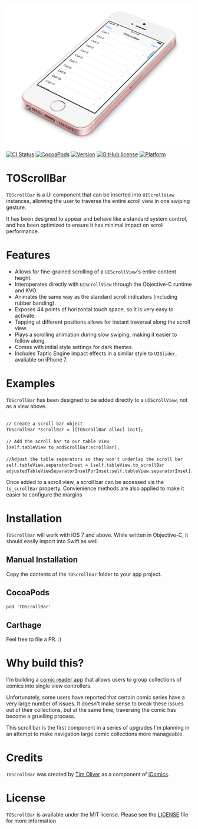 ![TOScrollBar](TOScrollBar.jpg)

[![CI Status](http://img.shields.io/travis/TimOliver/TOScrollBar.svg?style=flat)](http://api.travis-ci.org/TimOliver/TOScrollBar.svg)
[![CocoaPods](https://img.shields.io/cocoapods/dt/TOScrollBar.svg?maxAge=3600)](https://cocoapods.org/pods/TOScrollBar)
[![Version](https://img.shields.io/cocoapods/v/TOScrollBar.svg?style=flat)](http://cocoadocs.org/docsets/TOScrollBar)
[![GitHub license](https://img.shields.io/badge/license-MIT-blue.svg)](https://raw.githubusercontent.com/TimOliver/TOScrollBar/master/LICENSE)
[![Platform](https://img.shields.io/cocoapods/p/TOScrollBar.svg?style=flat)](http://cocoadocs.org/docsets/TOScrollBar)

# TOScrollBar

`TOScrollBar` is a UI component that can be inserted into `UIScrollView` instances, allowing the user to traverse the entire scroll view in one swiping gesture.

It has been designed to appear and behave like a standard system control, and has been optimized to ensure it has minimal impact on scroll performance.

# Features

* Allows for fine-grained scrolling of a `UIScrollView`'s entire content height.
* Interoperates directly with `UIScrollView` through the Objective-C runtime and KVO.
* Animates the same way as the standard scroll indicators (including rubber banding).
* Exposes 44 points of horizontal touch space, so it is very easy to activate.
* Tapping at different positions allows for instant traversal along the scroll view.
* Plays a scrolling animation during slow swiping, making it easier to follow along.
* Comes with initial style settings for dark themes.
* Includes Taptic Engine impact effects in a similar style to `UISlider`, available on iPhone 7.

# Examples

`TOScrollBar` has been designed to be added directly to a `UIScrollView`, not as a view above.

```objc

// Create a scroll bar object
TOScrollBar *scrollBar = [[TOScrollBar alloc] init];

// Add the scroll bar to our table view
[self.tableView to_addScrollBar:scrollBar];

//Adjust the table separators so they won't underlap the scroll bar
self.tableView.separatorInset = [self.tableView.to_scrollBar adjustedTableViewSeparatorInsetForInset:self.tableView.separatorInset];

```

Once added to a scroll view, a scroll bar can be accessed via the `to_scrollBar` property. Convienience methods are
also applied to make it easier to configure the margins


# Installation

`TOScrollBar` will work with iOS 7 and above. While written in Objective-C, it should easily import into Swift as well.

## Manual Installation

Copy the contents of the `TOScrollBar` folder to your app project.

## CocoaPods

```
pod 'TOScrollBar'
```

## Carthage

Feel free to file a PR. :)

# Why build this?

I'm building a [comic reader app](http://icomics.co) that allows users to group collections of comics into single view controllers.

Unfortunately, some users have reported that certain comic series have a very large number of issues. It doesn't make sense to break these issues out
of their collections, but at the same time, traversing the comic has become a gruelling process.

This scroll bar is the first component in a series of upgrades I'm planning in an attempt to make navigation large comic collections more manageable.

# Credits

`TOScrollBar` was created by [Tim Oliver](http://twitter.com/TimOliverAU) as a component of [iComics](http://icomics.co).

# License

`TOScrollBar` is available under the MIT license. Please see the [LICENSE](LICENSE) file for more information
